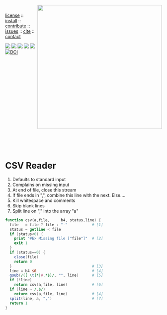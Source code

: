 <a name=top><img align=right width=400 src="https://github.com/timm/gold/blob/master/etc/img/coins.png">
<h1 align=left><a href="/README.md#top"></a></h1> 
<p align=left> <a
href="https://github.com/timm/gold/blob/master/LICENSE.md#top">license</a> :: <a
href="https://github.com/timm/gold/blob/master/INSTALL.md#top">install</a> :: <a
href="https://github.com/timm/gold/blob/master/CODE_OF_CONDUCT.md#top">contribute</a> :: <a
href="https://github.com/timm/gold/issues">issues</a> :: <a
href="https://github.com/timm/gold/blob/master/CITATION.md#top">cite</a> :: <a
href="https://github.com/timm/gold/blob/master/CONTACT.md#top">contact</a> </p><p align=left> 
<img src="https://img.shields.io/badge/license-mit-red">   
<img src="https://img.shields.io/badge/language-gawk-orange">    
<img src="https://img.shields.io/badge/purpose-ai,se-blueviolet">
<img src="https://img.shields.io/badge/platform-mac,*nux-informational">
<a href="https://travis-ci.org/github/timm/gold"><img 
src="https://travis-ci.org/timm/gold.svg?branch=master"></a>
<a href="https://doi.org/10.5281/zenodo.3841466"><img 
   src="https://zenodo.org/badge/DOI/10.5281/zenodo.3841466.svg" alt="DOI"></a>
</p><br clear=all>


</p><br clear=all>

</p><br clear=all>

# CSV Reader

1. Defaults to standard input
2. Complains on missing input
3. At end of file, close this stream
4. If file ends in ",", combine this line with the next.
   Else....    
5. Kill whitespace and comments
6. Skip blank lines
7. Split line on "," into the array "a"

```awk   
function csv(a,file,     b4, status,line) {
  file   = file ? file : "-"           # [1]
  status = getline < file
  if (status<0) {   
    print "#E> Missing file ["file"]"  # [2]
    exit 1 
  }
  if (status==0) {
    close(file) 
    return 0
  }                                    # [3]
  line = b4 $0                         # [4]
  gsub(/([ \t]*|#.*$)/, "", line)      # [5]
  if (!line)       
    return csv(a,file, line)           # [6]
  if (line ~ /,$/) 
    return csv(a,file, line)           # [4]
  split(line, a, ",")                  # [7]
  return 1
}
```
